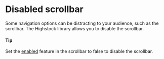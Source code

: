 # Disabled scrollbar
Some navigation options can be distracting to your audience, such as the scrollbar. The Highstock library allows you to disable the scrollbar.
#### Tip
Set the [enabled](https://api.highcharts.com/highstock/scrollbar.enabled) feature in the scrollbar to false to disable the scrollbar.